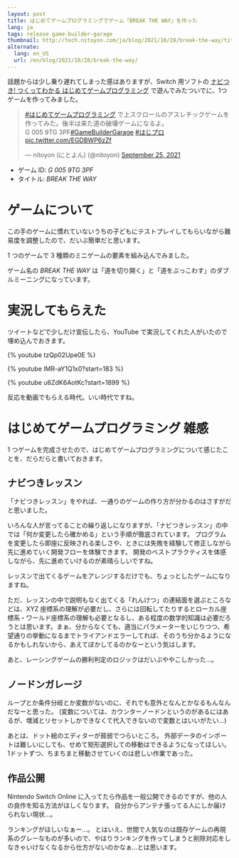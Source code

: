 ```yaml
---
layout: post
title: はじめてゲームプログラミングでゲーム「BREAK THE WAY」を作った
lang: ja
tags: release game-builder-garage
thumbnail: http://tech.nitoyon.com/ja/blog/2021/10/28/break-the-way/title.jpg
alternate:
  lang: en_US
  url: /en/blog/2021/10/28/break-the-way/
---
```

話題からは少し乗り遅れてしまった感はありますが、Switch 用ソフトの [ナビつき! つくってわかる はじめてゲームプログラミング](https://amzn.to/3mf47cM) で遊んでみたついでに、1つゲームを作ってみました。

<blockquote class="twitter-tweet"><p lang="ja" dir="ltr"><a href="https://twitter.com/hashtag/%E3%81%AF%E3%81%98%E3%82%81%E3%81%A6%E3%82%B2%E3%83%BC%E3%83%A0%E3%83%97%E3%83%AD%E3%82%B0%E3%83%A9%E3%83%9F%E3%83%B3%E3%82%B0?src=hash&amp;ref_src=twsrc%5Etfw">#はじめてゲームプログラミング</a> で上スクロールのアスレチックゲームを作ってみた。後半は来た道の破壊ゲームになるよ。<br>G 005 9TG 3PF<a href="https://twitter.com/hashtag/GameBuilderGarage?src=hash&amp;ref_src=twsrc%5Etfw">#GameBuilderGarage</a> <a href="https://twitter.com/hashtag/%E3%81%AF%E3%81%98%E3%83%97%E3%83%AD?src=hash&amp;ref_src=twsrc%5Etfw">#はじプロ</a> <a href="https://t.co/EGDBWP6zZf">pic.twitter.com/EGDBWP6zZf</a></p>&mdash; nitoyon (にとよん) (@nitoyon) <a href="https://twitter.com/nitoyon/status/1441797051986038786?ref_src=twsrc%5Etfw">September 25, 2021</a></blockquote> <script async src="https://platform.twitter.com/widgets.js" charset="utf-8"></script>

* ゲーム ID: *G 005 9TG 3PF*
* タイトル: *BREAK THE WAY*

# ゲームについて

この手のゲームに慣れていないうちの子どもにテストプレイしてもらいながら難易度を調整したので、だいぶ簡単だと思います。

1 つのゲームで 3 種類のミニゲームの要素を組み込んでみました。

ゲーム名の *BREAK THE WAY* は「道を切り開く」と「道をぶっこわす」のダブルミーニングになっています。

# 実況してもらえた

ツイートなどで少しだけ宣伝したら、YouTube で実況してくれた人がいたので埋め込んでおきます。

{% youtube tzQp02Upe0E %}

{% youtube lMR-aY1Q1x0?start=183 %}

{% youtube u6ZdK6AotKc?start=1899 %}

反応を動画でもらえる時代。いい時代ですね。

# はじめてゲームプログラミング 雑感

1 つゲームを完成させたので、はじめてゲームプログラミングについて感じたことを、だらだらと書いておきます。

## ナビつきレッスン

「ナビつきレッスン」をやれば、一通りのゲームの作り方が分かるのはさすがだと思いました。

いろんな人が言ってることの繰り返しになりますが、「ナビつきレッスン」の中では「何か変更したら確かめる」という手順が徹底されています。
プログラムを変更したら即座に反映される楽しさや、ときには失敗を経験して修正しながら先に進めていく開発フローを体験できます。
開発のベストプラクティスを体感しながら、先に進めていけるのが素晴らしいですね。

レッスンで出てくるゲームをアレンジするだけでも、ちょっとしたゲームになりますね。

ただ、レッスンの中で説明もなく出てくる「れんけつ」の連結面を選ぶところなどは、XYZ 座標系の理解が必要だし、さらには回転してたりするとローカル座標系・ワールド座標系の理解も必要となるし、ある程度の数学的知識は必要だろうとは思います。まぁ、分からなくても、適当にパラメーターをいじりつつ、希望通りの挙動になるまでトライアンドエラーしてれば、そのうち分かるようになるかもしれないから、あえてぼかしてるのかなーという気はします。

あと、レーシングゲームの勝利判定のロジックはだいぶややこしかった...。

## ノードンガレージ

ループとか条件分岐とか変数がないのに、それでも意外となんとかなるもんなんだなーと思った。
(変数については、カウンターノードンというのがあるにはあるが、増減とリセットしかできなくて代入できないので変数とはいいがたい...)

あとは、ドット絵のエディターが貧弱でつらいところ。
外部データのインポートは難しいにしても、せめて矩形選択しての移動はできるようになってほしい。
1ドットずつ、ちまちまと移動させていくのは悲しい作業であった。

## 作品公開

Nintendo Switch Online に入ってたら作品を一般公開できるのですが、他の人の良作を知る方法がほしくなります。
自分からアンテナ張ってる人にしか届けられない現状...。

ランキングがほしいなぁー...。
とはいえ、世間で人気なのは既存ゲームの再現系のグレーなものが多いので、やはりランキングを作ってしまうと削除対応をしなきゃいけなくなるから仕方がないのかなぁ...とは思います。
